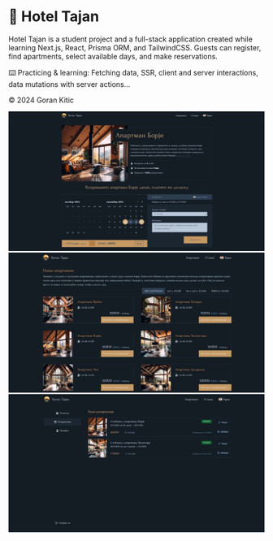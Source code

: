 # 🌲 Hotel Tajan

Hotel Tajan is a student project and a full-stack application created while learning Next.js, React, Prisma ORM, and TailwindCSS. 
Guests can register, find apartments, select available days, and make reservations.

⌨️ Practicing & learning: Fetching data, SSR, client and server interactions, data mutations with server actions...

©️ 2024 Goran Kitic

<img src="public/screenshots/screenshot-1.PNG" />
<img src="public/screenshots/screenshot-2.PNG" />
<img src="public/screenshots/screenshot-3.PNG" />
